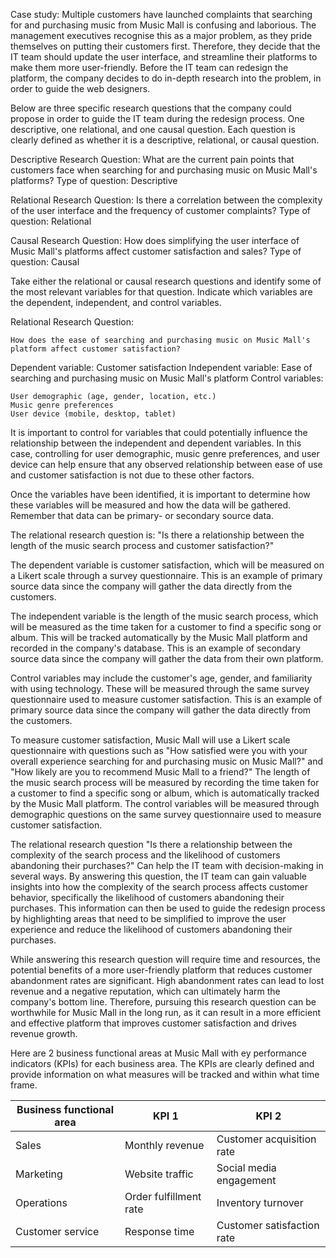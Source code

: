 Case study:
Multiple customers have launched complaints that searching for and purchasing music from Music Mall is confusing and laborious.
The management executives recognise this as a major problem, as they pride themselves on putting their customers first. 
Therefore, they decide that the IT team should update the user interface, and streamline their platforms to make them more user-friendly.
Before the IT team can redesign the platform, the company decides to do in-depth research into the problem, in order to guide the web designers.

Below are three specific research questions that the company could propose in order to guide the IT team during the redesign process.
One descriptive, one relational, and one causal question. Each question is clearly defined as whether it is a descriptive, relational, or causal question.

Descriptive Research Question:
What are the current pain points that customers face when searching for and purchasing music on Music Mall's platforms?
Type of question: Descriptive

Relational Research Question:
Is there a correlation between the complexity of the user interface and the frequency of customer complaints?
Type of question: Relational

Causal Research Question:
How does simplifying the user interface of Music Mall's platforms affect customer satisfaction and sales?
Type of question: Causal

Take either the relational or causal research questions and identify some of the most relevant variables for that question. 
Indicate which variables are the dependent, independent, and control variables. 

Relational Research Question:

    How does the ease of searching and purchasing music on Music Mall's platform affect customer satisfaction?

Dependent variable: Customer satisfaction
Independent variable: Ease of searching and purchasing music on Music Mall's platform
Control variables:

    User demographic (age, gender, location, etc.)
    Music genre preferences
    User device (mobile, desktop, tablet)

It is important to control for variables that could potentially influence the relationship between the independent and dependent variables.
In this case, controlling for user demographic, music genre preferences, and user device can help ensure that any observed relationship between ease 
of use and customer satisfaction is not due to these other factors.

Once the variables have been identified, it is important to determine how these variables will be measured and how the data will be gathered. 
Remember that data can be primary- or secondary source data. 

The relational research question is: "Is there a relationship between the length of the music search process and customer satisfaction?"

The dependent variable is customer satisfaction, which will be measured on a Likert scale through a survey questionnaire.
This is an example of primary source data since the company will gather the data directly from the customers.

The independent variable is the length of the music search process, which will be measured as the time taken for a customer to find a specific song or album. 
This will be tracked automatically by the Music Mall platform and recorded in the company's database.
This is an example of secondary source data since the company will gather the data from their own platform.

Control variables may include the customer's age, gender, and familiarity with using technology.
These will be measured through the same survey questionnaire used to measure customer satisfaction. 
This is an example of primary source data since the company will gather the data directly from the customers.

To measure customer satisfaction, Music Mall will use a Likert scale questionnaire with questions such as 
"How satisfied were you with your overall experience searching for and purchasing music on Music Mall?" and 
"How likely are you to recommend Music Mall to a friend?" 
The length of the music search process will be measured by recording the time taken for a customer to find a specific song or album, 
which is automatically tracked by the Music Mall platform. 
The control variables will be measured through demographic questions on the same survey questionnaire used to measure customer satisfaction.

The relational research question "Is there a relationship between the complexity of the search process and the likelihood of customers
abandoning their purchases?" Can help the IT team with decision-making in several ways. By answering this question, the IT team can gain valuable insights into
how the complexity of the search process affects customer behavior, specifically the likelihood of customers abandoning their purchases. This information can then
be used to guide the redesign process by highlighting areas that need to be simplified to improve the user experience and reduce the likelihood of customers
abandoning their purchases.

While answering this research question will require time and resources, the potential benefits of a more user-friendly platform that reduces customer abandonment 
rates are significant. High abandonment rates can lead to lost revenue and a negative reputation, which can ultimately harm the company's bottom line. Therefore, 
pursuing this research question can be worthwhile for Music Mall in the long run, as it can result in a more efficient and effective platform that improves 
customer satisfaction and drives revenue growth.

Here are 2 business functional areas at Music Mall with ey performance indicators (KPIs) for each business area. 
The KPIs are clearly defined and provide information on what measures will be tracked and within what time frame. 

| Business functional area | KPI 1 | KPI 2 |
|--------------------------|-------|-------|
| Sales | Monthly revenue | Customer acquisition rate |
| Marketing | Website traffic | Social media engagement |
| Operations | Order fulfillment rate | Inventory turnover |
| Customer service | Response time | Customer satisfaction rate |


